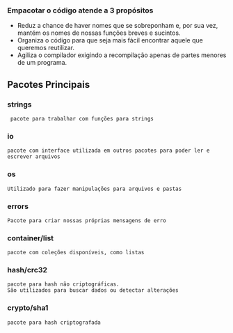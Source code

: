### Empacotar o código atende a 3 propósitos
- Reduz a chance de haver nomes que se sobreponham e, por sua vez, mantém os nomes de nossas funções breves e sucintos.
- Organiza o código para que seja mais fácil encontrar aquele que queremos reutilizar.
- Agiliza o compilador exigindo a recompilação apenas de partes menores de um programa. 

## Pacotes Principais
### strings
     pacote para trabalhar com funções para strings
### io
    pacote com interface utilizada em outros pacotes para poder ler e escrever arquivos
### os
    Utilizado para fazer manipulações para arquivos e pastas
### errors
    Pacote para criar nossas próprias mensagens de erro
### container/list
    pacote com coleções disponíveis, como listas
### hash/crc32
    pacote para hash não criptográficas. 
    São utilizados para buscar dados ou detectar alterações
### crypto/sha1
    pacote para hash criptografada 
    
